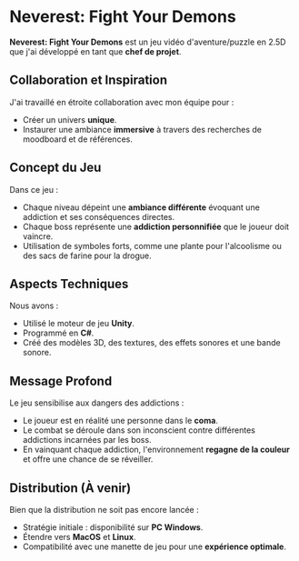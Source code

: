 # Neverest: Fight Your Demons

**Neverest: Fight Your Demons** est un jeu vidéo d'aventure/puzzle en 2.5D que j'ai développé en tant que **chef de projet**. 

## Collaboration et Inspiration
J'ai travaillé en étroite collaboration avec mon équipe pour :
- Créer un univers **unique**.
- Instaurer une ambiance **immersive** à travers des recherches de moodboard et de références.

## Concept du Jeu
Dans ce jeu :
- Chaque niveau dépeint une **ambiance différente** évoquant une addiction et ses conséquences directes.
- Chaque boss représente une **addiction personnifiée** que le joueur doit vaincre.
- Utilisation de symboles forts, comme une plante pour l'alcoolisme ou des sacs de farine pour la drogue.

## Aspects Techniques
Nous avons :
- Utilisé le moteur de jeu **Unity**.
- Programmé en **C#**.
- Créé des modèles 3D, des textures, des effets sonores et une bande sonore.

## Message Profond
Le jeu sensibilise aux dangers des addictions :
- Le joueur est en réalité une personne dans le **coma**.
- Le combat se déroule dans son inconscient contre différentes addictions incarnées par les boss.
- En vainquant chaque addiction, l'environnement **regagne de la couleur** et offre une chance de se réveiller.

## Distribution (À venir)
Bien que la distribution ne soit pas encore lancée :
- Stratégie initiale : disponibilité sur **PC Windows**.
- Étendre vers **MacOS** et **Linux**.
- Compatibilité avec une manette de jeu pour une **expérience optimale**.

